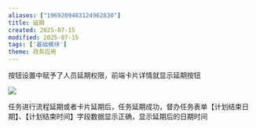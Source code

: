 ```yaml
---
aliases: ["1969209483124962830"]
title: 延期
created: 2025-07-15
modified: 2025-07-15
tags: ['基础模块']
theme: 政务应用
---
```


按钮设置中赋予了人员延期权限，前端卡片详情就显示延期按钮

![](https://myhelpdoc.oss-cn-heyuan.aliyuncs.com/mdimages/2df3d7de88e374c493138e39d53295dd.jpg)

任务进行流程延期或者卡片延期后，任务延期成功，督办任务表单【计划结束日期】、【计划结束时间】字段数据显示正确，显示延期后的日期时间

